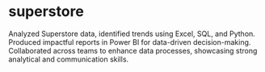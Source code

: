 # superstore
Analyzed Superstore data, identified trends using Excel, SQL, and Python. Produced impactful reports in Power BI for data-driven decision-making. Collaborated across teams to enhance data processes, showcasing strong analytical and communication skills.
